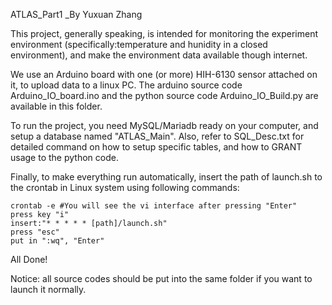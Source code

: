 ATLAS_Part1 _By Yuxuan Zhang

This project, generally speaking, is intended for monitoring the experiment environment (specifically:temperature and hunidity in a closed environment), and make the environment data available though internet.

We use an Arduino board with one (or more) HIH-6130 sensor attached on it, to upload data to a linux PC. The arduino source code Arduino_IO_board.ino and the python source code Arduino_IO_Build.py are available in this folder.

To run the project, you need MySQL/Mariadb ready on your computer, and setup a database named "ATLAS_Main". Also, refer to SQL_Desc.txt for detailed command on how to setup specific tables, and how to GRANT usage to the python code.

Finally, to make everything run automatically, insert the path of launch.sh to the crontab in Linux system using following commands:
```
crontab -e #You will see the vi interface after pressing "Enter"
press key "i"
insert:"* * * * * [path]/launch.sh"
press "esc"
put in ":wq", "Enter"
```
All Done!

Notice: all source codes should be put into the same folder if you want to launch it normally.
